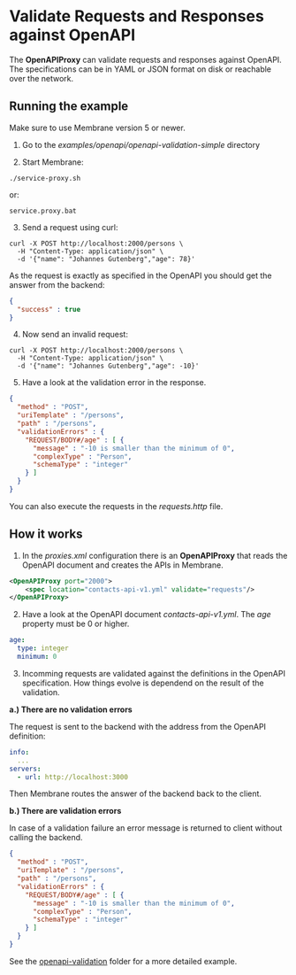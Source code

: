 # Validate Requests and Responses against OpenAPI

The **OpenAPIProxy** can validate requests and responses against OpenAPI. The specifications can be in YAML or JSON format on disk or reachable over the network.

## Running the example

Make sure to use Membrane version 5 or newer.

1. Go to the _examples/openapi/openapi-validation-simple_ directory

2. Start Membrane:

```
./service-proxy.sh
```

or:

```
service.proxy.bat
```

3. Send a request using curl:

```shell
curl -X POST http://localhost:2000/persons \
  -H "Content-Type: application/json" \
  -d '{"name": "Johannes Gutenberg","age": 78}'
```

As the request is exactly as specified in the OpenAPI you should get the answer from the backend:

```json
{
  "success" : true
}
```

4. Now send an invalid request:

```shell
curl -X POST http://localhost:2000/persons \
  -H "Content-Type: application/json" \
  -d '{"name": "Johannes Gutenberg","age": -10}'
```

5. Have a look at the validation error in the response.

```json
{
  "method" : "POST",
  "uriTemplate" : "/persons",
  "path" : "/persons",
  "validationErrors" : {
    "REQUEST/BODY#/age" : [ {
      "message" : "-10 is smaller than the minimum of 0",
      "complexType" : "Person",
      "schemaType" : "integer"
    } ]
  }
}
```

You can also execute the requests in the _requests.http_ file.


## How it works

1. In the _proxies.xml_ configuration there is an **OpenAPIProxy** that reads the OpenAPI document and creates the APIs in Membrane.   

```xml
<OpenAPIProxy port="2000">
    <spec location="contacts-api-v1.yml" validate="requests"/>
</OpenAPIProxy>
```

2. Have a look at the OpenAPI document _contacts-api-v1.yml_. The _age_ property must be 0 or higher.

```yaml
age:
  type: integer
  minimum: 0
```

3. Incomming requests are validated against the definitions in the OpenAPI specification. How things evolve is dependend on the result of the validation. 

**a.) There are no validation errors**

The request is sent to the backend with the address from the OpenAPI definition:

```yaml
info:
  ...
servers:
  - url: http://localhost:3000
```

Then Membrane routes the answer of the backend back to the client.

**b.) There are validation errors**

In case of a validation failure an error message is returned to client without calling the backend. 

```json
{
  "method" : "POST",
  "uriTemplate" : "/persons",
  "path" : "/persons",
  "validationErrors" : {
    "REQUEST/BODY#/age" : [ {
      "message" : "-10 is smaller than the minimum of 0",
      "complexType" : "Person",
      "schemaType" : "integer"
    } ]
  }
}
```

See the [openapi-validation](../openapi-validation) folder for a more detailed example.